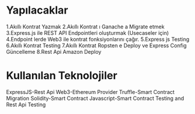 # Yapılacaklar
1.Akıllı Kontrat Yazmak
2.Akıllı Kontrat ı Ganache a Migrate etmek
3.Express.js ile REST API Endpointleri oluşturmak (Usecaseler için)
4.Endpoint lerde Web3 ile kontrat fonksiyonlarını çağır.
5.Express js Testing
6.Akıllı Kontrat Testing
7.Akıllı Kontrat Ropsten e Deploy ve Express Config Güncelleme
8.Rest Api Amazon Deploy

# Kullanılan Teknolojiler
ExpressJS-Rest Api
Web3-Ethereum Provider
Truffle-Smart Contract Migration
Solidity-Smart Contract
Javascript-Smart Contract Testing and Rest Api Testing
